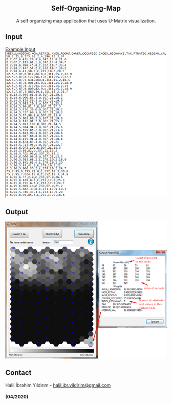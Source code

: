<p align="center">

  <h2 align="center">Self-Organizing-Map</h2>

  <p align="center">
    A self organizing map application that uses U-Matrix visualization.
  </p>
</p>

## Input
  [Example Input](https://github.com/halilibrahimyildirim/Self-Organizing-Map/blob/master/emlak-veri.txt)<br> 
  ![inputFile](https://github.com/halilibrahimyildirim/Self-Organizing-Map/blob/master/screenshots/Input.png)<br>
## Output
  ![output](https://github.com/halilibrahimyildirim/Self-Organizing-Map/blob/master/screenshots/Output.png)<br>
## Contact
Halil İbrahim Yıldırım - halil.ibr.yildirim@gmail.com

#### (04/2020)
